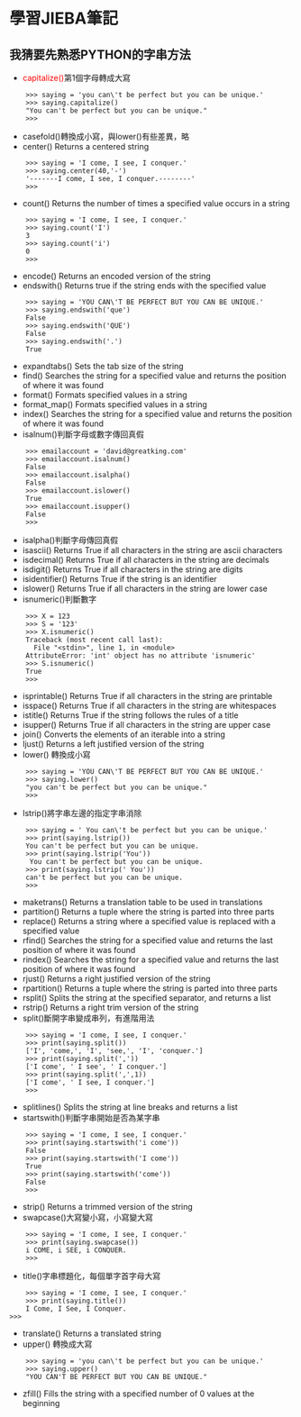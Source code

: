 # 學習JIEBA筆記
## 我猜要先熟悉PYTHON的字串方法
* <span style="color:red">capitalize()</span>第1個字母轉成大寫
```
    >>> saying = 'you can\'t be perfect but you can be unique.'
    >>> saying.capitalize()
    "You can't be perfect but you can be unique."
    >>>
```
* casefold()轉換成小寫，與lower()有些差異，略
* center()	Returns a centered string
```
    >>> saying = 'I come, I see, I conquer.'
    >>> saying.center(40,'-')
    '-------I come, I see, I conquer.--------'
    >>>
```
* count()	Returns the number of times a specified value occurs in a string
```
    >>> saying = 'I come, I see, I conquer.'
    >>> saying.count('I')                   
    3
    >>> saying.count('i')
    0
    >>>
```
* encode()	Returns an encoded version of the string
* endswith()	Returns true if the string ends with the specified value
```
    >>> saying = 'YOU CAN\'T BE PERFECT BUT YOU CAN BE UNIQUE.'
    >>> saying.endswith('que')
    False
    >>> saying.endswith('QUE') 
    False
    >>> saying.endswith('.')   
    True
```
* expandtabs()	Sets the tab size of the string
* find()	Searches the string for a specified value and returns the position of where it was found
* format()	Formats specified values in a string
* format_map()	Formats specified values in a string
* index()	Searches the string for a specified value and returns the position of where it was found
* isalnum()判斷字母或數字傳回真假
```
    >>> emailaccount = 'david@greatking.com'
    >>> emailaccount.isalnum()
    False
    >>> emailaccount.isalpha() 
    False
    >>> emailaccount.islower() 
    True
    >>> emailaccount.isupper()
    False
    >>>
```
* isalpha()判斷字母傳回真假
* isascii()	Returns True if all characters in the string are ascii characters
* isdecimal()	Returns True if all characters in the string are decimals
* isdigit()	Returns True if all characters in the string are digits
* isidentifier()	Returns True if the string is an identifier
* islower()	Returns True if all characters in the string are lower case
* isnumeric()判斷數字
```
    >>> X = 123
    >>> S = '123'
    >>> X.isnumeric()
    Traceback (most recent call last):
      File "<stdin>", line 1, in <module>
    AttributeError: 'int' object has no attribute 'isnumeric'
    >>> S.isnumeric()
    True
    >>>
```
* isprintable()	Returns True if all characters in the string are printable
* isspace()	Returns True if all characters in the string are whitespaces
* istitle()	Returns True if the string follows the rules of a title
* isupper()	Returns True if all characters in the string are upper case
* join()	Converts the elements of an iterable into a string
* ljust()	Returns a left justified version of the string
* lower() 轉換成小寫
```
    >>> saying = 'YOU CAN\'T BE PERFECT BUT YOU CAN BE UNIQUE.'
    >>> saying.lower()
    "you can't be perfect but you can be unique."
    >>>
```
* lstrip()將字串左邊的指定字串消除
```
    >>> saying = ' You can\'t be perfect but you can be unique.'
    >>> print(saying.lstrip()) 
    You can't be perfect but you can be unique.
    >>> print(saying.lstrip('You'))
     You can't be perfect but you can be unique.
    >>> print(saying.lstrip(' You'))
    can't be perfect but you can be unique.
    >>>
```
* maketrans()	Returns a translation table to be used in translations
* partition()	Returns a tuple where the string is parted into three parts
* replace()	Returns a string where a specified value is replaced with a specified value
* rfind()	Searches the string for a specified value and returns the last position of where it was found
* rindex()	Searches the string for a specified value and returns the last position of where it was found
* rjust()	Returns a right justified version of the string
* rpartition()	Returns a tuple where the string is parted into three parts
* rsplit()	Splits the string at the specified separator, and returns a list
* rstrip()	Returns a right trim version of the string
* split()斷開字串變成串列，有進階用法
```
    >>> saying = 'I come, I see, I conquer.'                                    
    >>> print(saying.split())
    ['I', 'come,', 'I', 'see,', 'I', 'conquer.']
    >>> print(saying.split(','))
    ['I come', ' I see', ' I conquer.']
    >>> print(saying.split(',',1))
    ['I come', ' I see, I conquer.']
    >>>
```
* splitlines()	Splits the string at line breaks and returns a list
* startswith()判斷字串開始是否為某字串
```
    >>> saying = 'I come, I see, I conquer.'
    >>> print(saying.startswith('i come'))
    False
    >>> print(saying.startswith('I come')) 
    True
    >>> print(saying.startswith('come'))   
    False
    >>>
```
* strip()	Returns a trimmed version of the string
* swapcase()大寫變小寫，小寫變大寫
```
    >>> saying = 'I come, I see, I conquer.'
    >>> print(saying.swapcase())
    i COME, i SEE, i CONQUER.
    >>>
```
* title()字串標題化，每個單字首字母大寫
```
    >>> saying = 'I come, I see, I conquer.'
    >>> print(saying.title())
    I Come, I See, I Conquer.
>>>
```
* translate()	Returns a translated string
* upper()	轉換成大寫
```
    >>> saying = 'you can\'t be perfect but you can be unique.'
    >>> saying.upper()
    "YOU CAN'T BE PERFECT BUT YOU CAN BE UNIQUE."
```
* zfill()	Fills the string with a specified number of 0 values at the beginning
